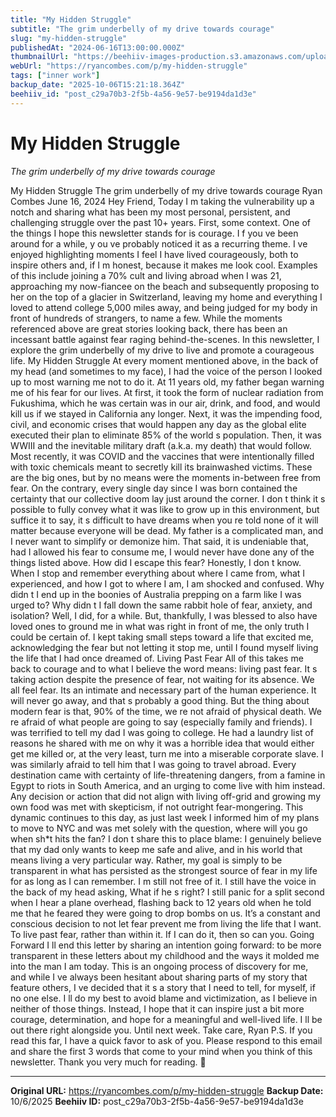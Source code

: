 ```yaml
---
title: "My Hidden Struggle"
subtitle: "The grim underbelly of my drive towards courage"
slug: "my-hidden-struggle"
publishedAt: "2024-06-16T13:00:00.000Z"
thumbnailUrl: "https://beehiiv-images-production.s3.amazonaws.com/uploads/asset/file/517b1d26-8105-4b28-a185-a4b954ba6c75/hidden_struggle.png?t=1757986425"
webUrl: "https://ryancombes.com/p/my-hidden-struggle"
tags: ["inner work"]
backup_date: "2025-10-06T15:21:18.364Z"
beehiiv_id: "post_c29a70b3-2f5b-4a56-9e57-be9194da1d3e"
---
```


# My Hidden Struggle

*The grim underbelly of my drive towards courage*



My Hidden Struggle The grim underbelly of my drive towards courage Ryan Combes June 16, 2024 Hey Friend, Today I m taking the vulnerability up a notch and sharing what has been my most personal, persistent, and challenging struggle over the past 10+ years. First, some context. One of the things I hope this newsletter stands for is courage. I f you ve been around for a while, y ou ve probably noticed it as a recurring theme. I ve enjoyed highlighting moments I feel I have lived courageously, both to inspire others and, if I m honest, because it makes me look cool. Examples of this include joining a 70% cult and living abroad when I was 21, approaching my now-fiancee on the beach and subsequently proposing to her on the top of a glacier in Switzerland, leaving my home and everything I loved to attend college 5,000 miles away, and being judged for my body in front of hundreds of strangers, to name a few. While the moments referenced above are great stories looking back, there has been an incessant battle against fear raging behind-the-scenes. In this newsletter, I explore the grim underbelly of my drive to live and promote a courageous life. My Hidden Struggle At every moment mentioned above, in the back of my head (and sometimes to my face), I had the voice of the person I looked up to most warning me not to do it. At 11 years old, my father began warning me of his fear for our lives. At first, it took the form of nuclear radiation from Fukushima, which he was certain was in our air, drink, and food, and would kill us if we stayed in California any longer. Next, it was the impending food, civil, and economic crises that would happen any day as the global elite executed their plan to eliminate 85% of the world s population. Then, it was WWIII and the inevitable military draft (a.k.a. my death) that would follow. Most recently, it was COVID and the vaccines that were intentionally filled with toxic chemicals meant to secretly kill its brainwashed victims. These are the big ones, but by no means were the moments in-between free from fear. On the contrary, every single day since I was born contained the certainty that our collective doom lay just around the corner. I don t think it s possible to fully convey what it was like to grow up in this environment, but suffice it to say, it s difficult to have dreams when you re told none of it will matter because everyone will be dead. My father is a complicated man, and I never want to simplify or demonize him. That said, it is undeniable that, had I allowed his fear to consume me, I would never have done any of the things listed above. How did I escape this fear? Honestly, I don t know. When I stop and remember everything about where I came from, what I experienced, and how I got to where I am, I am shocked and confused. Why didn t I end up in the boonies of Australia prepping on a farm like I was urged to? Why didn t I fall down the same rabbit hole of fear, anxiety, and isolation? Well, I did, for a while. But, thankfully, I was blessed to also have loved ones to ground me in what was right in front of me, the only truth I could be certain of. I kept taking small steps toward a life that excited me, acknowledging the fear but not letting it stop me, until I found myself living the life that I had once dreamed of. Living Past Fear All of this takes me back to courage and to what I believe the word means: living past fear. It s taking action despite the presence of fear, not waiting for its absence. We all feel fear. Its an intimate and necessary part of the human experience. It will never go away, and that s probably a good thing. But the thing about modern fear is that, 90% of the time, we re not afraid of physical death. We re afraid of what people are going to say (especially family and friends). I was terrified to tell my dad I was going to college. He had a laundry list of reasons he shared with me on why it was a horrible idea that would either get me killed or, at the very least, turn me into a miserable corporate slave. I was similarly afraid to tell him that I was going to travel abroad. Every destination came with certainty of life-threatening dangers, from a famine in Egypt to riots in South America, and an urging to come live with him instead. Any decision or action that did not align with living off-grid and growing my own food was met with skepticism, if not outright fear-mongering. This dynamic continues to this day, as just last week I informed him of my plans to move to NYC and was met solely with the question, where will you go when sh*t hits the fan? I don t share this to place blame: I genuinely believe that my dad only wants to keep me safe and alive, and in his world that means living a very particular way. Rather, my goal is simply to be transparent in what has persisted as the strongest source of fear in my life for as long as I can remember. I m still not free of it. I still have the voice in the back of my head asking, What if he s right? I still panic for a split second when I hear a plane overhead, flashing back to 12 years old when he told me that he feared they were going to drop bombs on us. It’s a constant and conscious decision to not let fear prevent me from living the life that I want. To live past fear, rather than within it. If I can do it, then so can you. Going Forward I ll end this letter by sharing an intention going forward: to be more transparent in these letters about my childhood and the ways it molded me into the man I am today. This is an ongoing process of discovery for me, and while I ve always been hesitant about sharing parts of my story that feature others, I ve decided that it s a story that I need to tell, for myself, if no one else. I ll do my best to avoid blame and victimization, as I believe in neither of those things. Instead, I hope that it can inspire just a bit more courage, determination, and hope for a meaningful and well-lived life. I ll be out there right alongside you. Until next week. Take care, Ryan P.S. If you read this far, I have a quick favor to ask of you. Please respond to this email and share the first 3 words that come to your mind when you think of this newsletter. Thank you very much for reading. 🙏

---

**Original URL:** https://ryancombes.com/p/my-hidden-struggle
**Backup Date:** 10/6/2025
**Beehiiv ID:** post_c29a70b3-2f5b-4a56-9e57-be9194da1d3e
